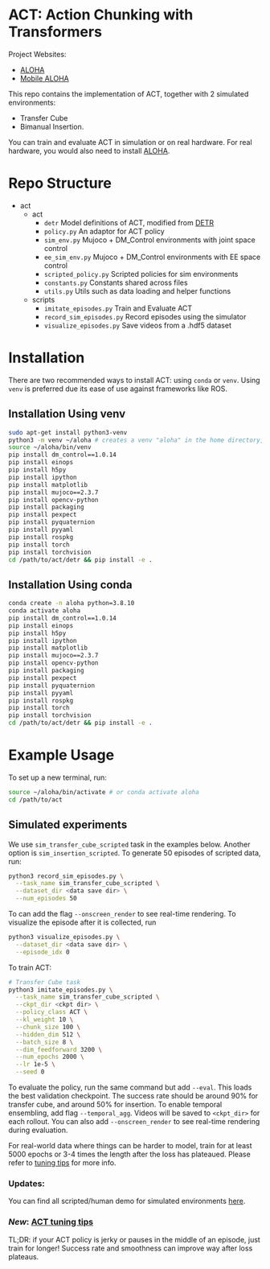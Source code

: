 # ACT: Action Chunking with Transformers

Project Websites:

* [ALOHA](https://tonyzhaozh.github.io/aloha/)
* [Mobile ALOHA](https://mobile-aloha.github.io/)

This repo contains the implementation of ACT, together with 2 simulated environments:
* Transfer Cube
* Bimanual Insertion.

You can train and evaluate ACT in simulation or on real hardware.
For real hardware, you would also need to install [ALOHA](https://github.com/Interbotix/aloha).

# Repo Structure
* act
  * act
    * ``detr`` Model definitions of ACT, modified from [DETR](https://github.com/facebookresearch/detr)
    * ``policy.py`` An adaptor for ACT policy
    * ``sim_env.py`` Mujoco + DM_Control environments with joint space control
    * ``ee_sim_env.py`` Mujoco + DM_Control environments with EE space control
    * ``scripted_policy.py`` Scripted policies for sim environments
    * ``constants.py`` Constants shared across files
    * ``utils.py`` Utils such as data loading and helper functions
  * scripts
    * ``imitate_episodes.py`` Train and Evaluate ACT
    * ``record_sim_episodes.py`` Record episodes using the simulator
    * ``visualize_episodes.py`` Save videos from a .hdf5 dataset

# Installation

There are two recommended ways to install ACT: using ``conda`` or ``venv``.
Using ``venv`` is preferred due its ease of use against frameworks like ROS.

## Installation Using venv

```bash
sudo apt-get install python3-venv
python3 -m venv ~/aloha # creates a venv "aloha" in the home directory, can be created anywhere
source ~/aloha/bin/venv
pip install dm_control==1.0.14
pip install einops
pip install h5py
pip install ipython
pip install matplotlib
pip install mujoco==2.3.7
pip install opencv-python
pip install packaging
pip install pexpect
pip install pyquaternion
pip install pyyaml
pip install rospkg
pip install torch
pip install torchvision
cd /path/to/act/detr && pip install -e .
```

## Installation Using conda

```bash
conda create -n aloha python=3.8.10
conda activate aloha
pip install dm_control==1.0.14
pip install einops
pip install h5py
pip install ipython
pip install matplotlib
pip install mujoco==2.3.7
pip install opencv-python
pip install packaging
pip install pexpect
pip install pyquaternion
pip install pyyaml
pip install rospkg
pip install torch
pip install torchvision
cd /path/to/act/detr && pip install -e .
```

# Example Usage

To set up a new terminal, run:

```bash
source ~/aloha/bin/activate # or conda activate aloha
cd /path/to/act
```

## Simulated experiments

We use ``sim_transfer_cube_scripted`` task in the examples below.
Another option is ``sim_insertion_scripted``.
To generate 50 episodes of scripted data, run:

```bash
python3 record_sim_episodes.py \
  --task_name sim_transfer_cube_scripted \
  --dataset_dir <data save dir> \
  --num_episodes 50
```

To can add the flag ``--onscreen_render`` to see real-time rendering.
To visualize the episode after it is collected, run

```bash
python3 visualize_episodes.py \
  --dataset_dir <data save dir> \
  --episode_idx 0
```

To train ACT:

```bash
# Transfer Cube task
python3 imitate_episodes.py \
  --task_name sim_transfer_cube_scripted \
  --ckpt_dir <ckpt dir> \
  --policy_class ACT \
  --kl_weight 10 \
  --chunk_size 100 \
  --hidden_dim 512 \
  --batch_size 8 \
  --dim_feedforward 3200 \
  --num_epochs 2000 \
  --lr 1e-5 \
  --seed 0
```

To evaluate the policy, run the same command but add ``--eval``.
This loads the best validation checkpoint.
The success rate should be around 90% for transfer cube, and around 50% for insertion.
To enable temporal ensembling, add flag ``--temporal_agg``.
Videos will be saved to ``<ckpt_dir>`` for each rollout.
You can also add ``--onscreen_render`` to see real-time rendering during evaluation.

For real-world data where things can be harder to model, train for at least 5000 epochs or 3-4 times the length after the loss has plateaued.
Please refer to [tuning tips](https://docs.google.com/document/d/1FVIZfoALXg_ZkYKaYVh-qOlaXveq5CtvJHXkY25eYhs/edit?usp=sharing) for more info.

### Updates:
You can find all scripted/human demo for simulated environments [here](https://drive.google.com/drive/folders/1gPR03v05S1xiInoVJn7G7VJ9pDCnxq9O?usp=share_link).

### *New*: [ACT tuning tips](https://docs.google.com/document/d/1FVIZfoALXg_ZkYKaYVh-qOlaXveq5CtvJHXkY25eYhs/edit?usp=sharing)
TL;DR: if your ACT policy is jerky or pauses in the middle of an episode, just train for longer! Success rate and smoothness can improve way after loss plateaus.
